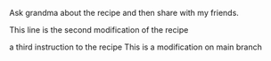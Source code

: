 Ask grandma about the recipe
and then share with my friends.


This line is the second modification of the recipe


a third instruction to the recipe
This is a modification on main branch 
